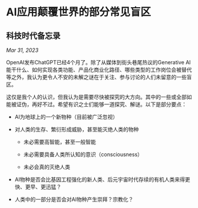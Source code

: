 # AI应用颠覆世界的部分常见盲区
## 科技时代备忘录

*Mar 31, 2023*

OpenAI发布ChatGPT已经4个月了。除了从媒体到街头巷尾热议的Generative AI能干什么、如何实现各类功能、产品化商业化路径、哪些类型的工作岗位会被替代等之外，我认为更令人不安的未解之谜在于关注、参与讨论的人们未留意的一些盲区。

这仅是我个人的认识，但我认为是需要尽快被探究的大方向。其中的一些或全部如能被证伪，再好不过。希望有识之士们能够一道探究、解谜。以下是部分要点：

* AI为地球上的一个新物种（目前被广泛忽视）

* 对人类的生存、繁衍形成威胁，甚至能灭绝人类的物种

  - 未必需要高智能，甚至一般智能

  - 未必需要具备人类所认知的意识（consciousness）

  - 未必会真的灭绝人类

* AI物种是否会比基因工程强化的新人类、后元宇宙时代存续的有机人类来得更快、更早、更迅猛？

* 人类中的一部分是否会对AI物种产生崇拜？宗教化？
